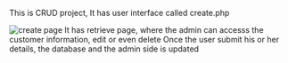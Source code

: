 This is CRUD project, 
It has user interface called create.php

![create page](https://user-images.githubusercontent.com/56033401/139810588-38fc4bf9-9e9e-4c0f-99b3-a54d7b66adbd.JPG)
It has retrieve page, where the admin can accesss the customer information, edit or even delete
Once the user submit his or her details, the database and the admin side is updated
